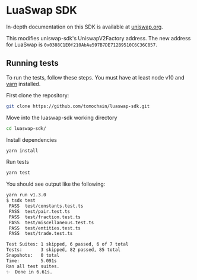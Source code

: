 # LuaSwap SDK

In-depth documentation on this SDK is available at [uniswap.org](https://uniswap.org/docs/v2/SDK/getting-started/).

This modifies uniswap-sdk's UniswapV2Factory address. The new address for LuaSwap is  `0x0388C1E0f210AbAe597B7DE712B9510C6C36C857`.

## Running tests

To run the tests, follow these steps. You must have at least node v10 and [yarn](https://yarnpkg.com/) installed.

First clone the repository:

```sh
git clone https://github.com/tomochain/luaswap-sdk.git
```

Move into the luaswap-sdk working directory

```sh
cd luaswap-sdk/
```

Install dependencies

```sh
yarn install
```

Run tests

```sh
yarn test
```

You should see output like the following:

```sh
yarn run v1.3.0
$ tsdx test
 PASS  test/constants.test.ts
 PASS  test/pair.test.ts
 PASS  test/fraction.test.ts
 PASS  test/miscellaneous.test.ts
 PASS  test/entities.test.ts
 PASS  test/trade.test.ts

Test Suites: 1 skipped, 6 passed, 6 of 7 total
Tests:       3 skipped, 82 passed, 85 total
Snapshots:   0 total
Time:        5.091s
Ran all test suites.
✨  Done in 6.61s.
```
